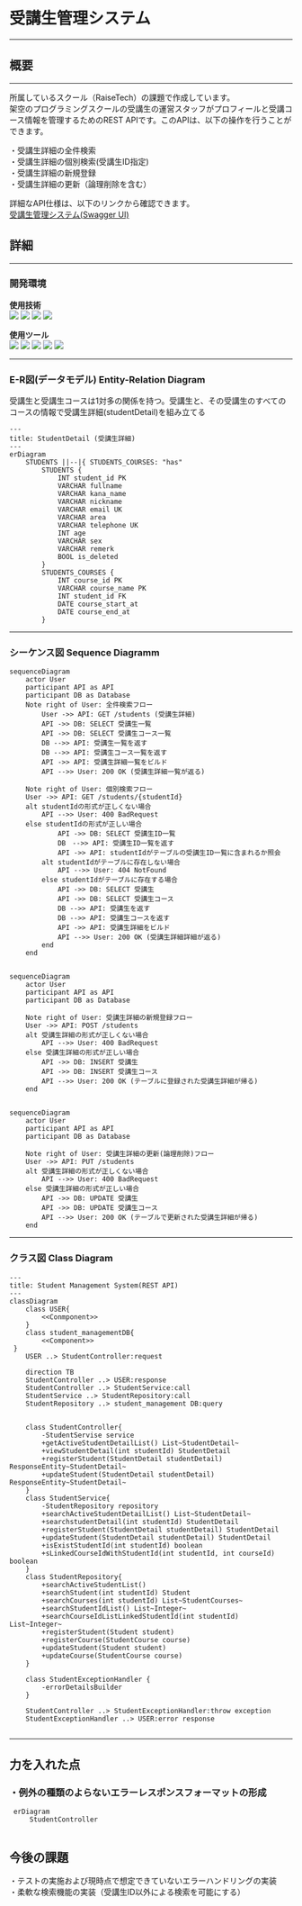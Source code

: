 
# 受講生管理システム

***

## 概要

---
所属しているスクール（RaiseTech）の課題で作成しています。  
架空のプログラミングスクールの受講生の運営スタッフがプロフィールと受講コース情報を管理するためのREST APIです。このAPIは、以下の操作を行うことができます。

・受講生詳細の全件検索  
・受講生詳細の個別検索(受講生ID指定)  
・受講生詳細の新規登録  
・受講生詳細の更新（論理削除を含む）

詳細なAPI仕様は、以下のリンクから確認できます。  
[受講生管理システム(Swagger UI)](https://saway261.github.io/StudentManagement/)

## 詳細

---
### 開発環境

**使用技術**  
<img src="https://img.shields.io/badge/language-Java 21-007396.svg">
<img src="https://img.shields.io/badge/framework-springboot 3.4.3-6DB33F.svg?logo=springboot&logoColor=#000000">
<img src="https://img.shields.io/badge/-MySQL-4479A1.svg?logo=mysql&logoColor=FFFFFF">
<img src="https://img.shields.io/badge/-MyBatis-990000.svg">


**使用ツール**  
<img src="https://img.shields.io/badge/-IntelliJ IDEA-000000.svg?logo=intellijidea&logoColor=FFFFFF">
<img src="https://img.shields.io/badge/-Git-F05032.svg?logo=git&logoColor=F8A899">
<img src="https://img.shields.io/badge/-GitHub-181717.svg?logo=github&style={バッチのスタイル}&logoColor=FFFFFF}">
<img src="https://img.shields.io/badge/-Postman-FF6C37.svg?logo=postman&logoColor=FFFFFF">
<img src="https://img.shields.io/badge/-OpenAPI-6BA539.svg?logo=openapiinitiative&logoColor=FFFFFF">

---
### E-R図(データモデル) Entity-Relation Diagram
受講生と受講生コースは1対多の関係を持つ。受講生と、その受講生のすべてのコースの情報で受講生詳細(studentDetail)を組み立てる

```mermaid
---
title: StudentDetail (受講生詳細)
---
erDiagram
    STUDENTS ||--|{ STUDENTS_COURSES: "has"
        STUDENTS {
            INT student_id PK
            VARCHAR fullname 
            VARCHAR kana_name 
            VARCHAR nickname 
            VARCHAR email UK
            VARCHAR area
            VARCHAR telephone UK
            INT age
            VARCHAR sex
            VARCHAR remerk
            BOOL is_deleted
        }
        STUDENTS_COURSES {
            INT course_id PK
            VARCHAR course_name PK
            INT student_id FK
            DATE course_start_at
            DATE course_end_at
        }
```

---
### シーケンス図 Sequence Diagramm
```mermaid
sequenceDiagram
    actor User
    participant API as API
    participant DB as Database
    Note right of User: 全件検索フロー
        User ->> API: GET /students (受講生詳細)
        API ->> DB: SELECT 受講生一覧
        API ->> DB: SELECT 受講生コース一覧
        DB -->> API: 受講生一覧を返す
        DB -->> API: 受講生コース一覧を返す
        API ->> API: 受講生詳細一覧をビルド
        API -->> User: 200 OK (受講生詳細一覧が返る)

    Note right of User: 個別検索フロー
    User ->> API: GET /students/{studentId}
    alt studentIdの形式が正しくない場合
        API -->> User: 400 BadRequest
    else studentIdの形式が正しい場合
            API ->> DB: SELECT 受講生ID一覧
            DB　-->> API: 受講生ID一覧を返す
            API ->> API: studentIdがテーブルの受講生ID一覧に含まれるか照会
        alt studentIdがテーブルに存在しない場合
            API -->> User: 404 NotFound
        else studentIdがテーブルに存在する場合
            API ->> DB: SELECT 受講生
            API ->> DB: SELECT 受講生コース
            DB -->> API: 受講生を返す
            DB -->> API: 受講生コースを返す
            API ->> API: 受講生詳細をビルド
            API -->> User: 200 OK (受講生詳細詳細が返る)
        end
    end

```

```mermaid

sequenceDiagram
    actor User
    participant API as API
    participant DB as Database
    
    Note right of User: 受講生詳細の新規登録フロー
    User ->> API: POST /students
    alt 受講生詳細の形式が正しくない場合
        API -->> User: 400 BadRequest
    else 受講生詳細の形式が正しい場合
        API ->> DB: INSERT 受講生
        API ->> DB: INSERT 受講生コース
        API -->> User: 200 OK (テーブルに登録された受講生詳細が帰る)
    end
    
```

```mermaid
sequenceDiagram
    actor User
    participant API as API
    participant DB as Database
    
    Note right of User: 受講生詳細の更新(論理削除)フロー
    User ->> API: PUT /students
    alt 受講生詳細の形式が正しくない場合
        API -->> User: 400 BadRequest
    else 受講生詳細の形式が正しい場合
        API ->> DB: UPDATE 受講生
        API ->> DB: UPDATE 受講生コース
        API -->> User: 200 OK (テーブルで更新された受講生詳細が帰る)
    end
```
---

### クラス図 Class Diagram

```mermaid
---
title: Student Management System(REST API)
---
classDiagram
    class USER{
        <<Conmponent>>
    }
    class student_managementDB{
        <<Component>>
 }
    USER ..> StudentController:request
    
    direction TB
    StudentController ..> USER:response
    StudentController ..> StudentService:call
    StudentService ..> StudentRepository:call
    StudentRepository ..> student_management DB:query
    

    class StudentController{
        -StudentServise service
        +getActiveStudentDetailList() List~StudentDetail~
        +viewStudentDetail(int studentId) StudentDetail
        +registerStudent(StudentDetail studentDetail) ResponseEntity~StudentDetail~
        +updateStudent(StudentDetail studentDetail) ResponseEntity~StudentDetail~
    }
    class StudentService{
        -StudentRepository repository
        +searchActiveStudentDetailList() List~StudentDetail~
        +searchstudentDetail(int studentId) StudentDetail
        +registerStudent(StudentDetail studentDetail) StudentDetail
        +updateStudent(StudentDetail studentDetail) StudentDetail
        +isExistStudentId(int studentId) boolean
        +sLinkedCourseIdWithStudentId(int studentId, int courseId) boolean
    }
    class StudentRepository{
        +searchActiveStudentList()
        +searchStudent(int studentId) Student
        +searchCourses(int studentId) List~StudentCourses~
        +searchStudentIdList() List~Integer~
        +searchCourseIdListLinkedStudentId(int studentId) List~Integer~
        +registerStudent(Student student)
        +registerCourse(StudentCourse course)
        +updateStudent(Student student)
        +updateCourse(StudentCourse course)
    }

    class StudentExceptionHandler {
        -errorDetailsBuilder
    }

    StudentController ..> StudentExceptionHandler:throw exception
    StudentExceptionHandler ..> USER:error response
  

```
---
## 力を入れた点
### ・例外の種類のよらないエラーレスポンスフォーマットの形成
```mermaid
 erDiagram
     StudentController 


```

## 今後の課題
・テストの実施および現時点で想定できていないエラーハンドリングの実装  
・柔軟な検索機能の実装（受講生ID以外による検索を可能にする）